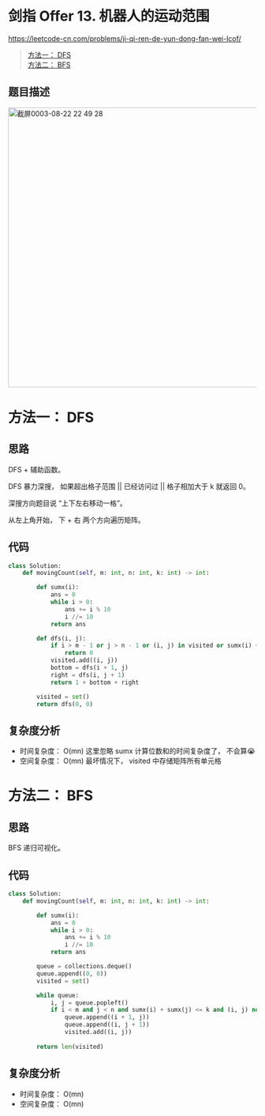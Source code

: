 剑指 Offer 13. 机器人的运动范围
====
https://leetcode-cn.com/problems/ji-qi-ren-de-yun-dong-fan-wei-lcof/

> [方法一： DFS]()<br>
> [方法二： BFS](https://github.com/PearlCoastal/Leetcode_Solutions_python3/blob/master/%E5%89%91%E6%8C%87offer/13.md#%E6%96%B9%E6%B3%95%E4%BA%8C-bfs)

## 题目描述
<img width="567" alt="截屏0003-08-22 22 49 28" src="https://user-images.githubusercontent.com/10908630/130358280-8bf87b4e-80fe-4cc1-a868-ca10f314314a.png">

方法一： DFS
====
## 思路

DFS + 辅助函数。

DFS 暴力深搜， 如果超出格子范围 || 已经访问过 || 格子相加大于 k 就返回 0。

深搜方向题目说 “上下左右移动一格”。

从左上角开始， 下 + 右 两个方向遍历矩阵。

## 代码
```python
class Solution:
    def movingCount(self, m: int, n: int, k: int) -> int:

        def sumx(i):
            ans = 0
            while i > 0:
                ans += i % 10
                i //= 10
            return ans

        def dfs(i, j):
            if i > m - 1 or j > n - 1 or (i, j) in visited or sumx(i) + sumx(j) > k:
                return 0
            visited.add((i, j))
            bottom = dfs(i + 1, j)
            right = dfs(i, j + 1)
            return 1 + bottom + right

        visited = set()
        return dfs(0, 0)
```

## 复杂度分析
- 时间复杂度： O(mn) 这里忽略 sumx 计算位数和的时间复杂度了， 不会算😭
- 空间复杂度： O(mn) 最坏情况下， visited 中存储矩阵所有单元格

方法二： BFS
====
## 思路

BFS 递归可视化。

## 代码
```python
class Solution:
    def movingCount(self, m: int, n: int, k: int) -> int:

        def sumx(i):
            ans = 0
            while i > 0:
                ans += i % 10
                i //= 10
            return ans

        queue = collections.deque()
        queue.append((0, 0))
        visited = set()

        while queue:
            i, j = queue.popleft()
            if i < m and j < n and sumx(i) + sumx(j) <= k and (i, j) not in visited:
                queue.append((i + 1, j))
                queue.append((i, j + 1))
                visited.add((i, j))
        
        return len(visited)
```

## 复杂度分析
- 时间复杂度： O(mn)
- 空间复杂度： O(mn)
